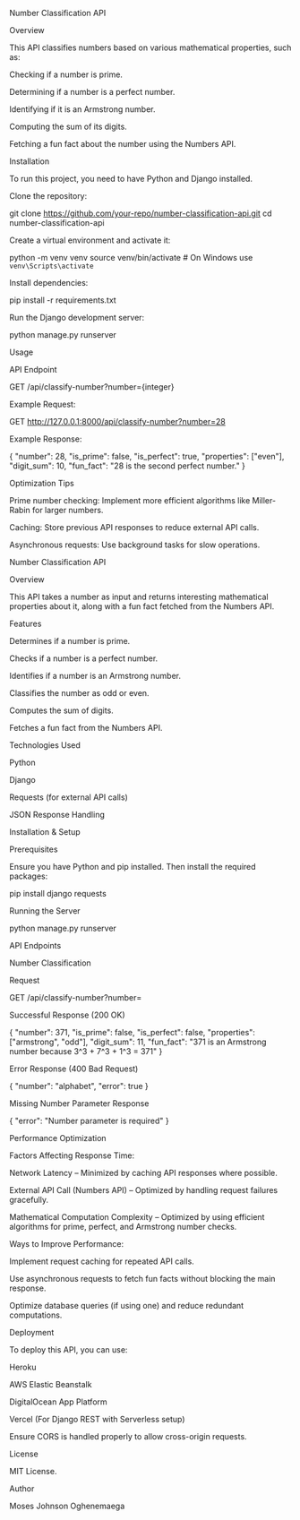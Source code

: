 Number Classification API

Overview

This API classifies numbers based on various mathematical properties, such as:

Checking if a number is prime.

Determining if a number is a perfect number.

Identifying if it is an Armstrong number.

Computing the sum of its digits.

Fetching a fun fact about the number using the Numbers API.

Installation

To run this project, you need to have Python and Django installed.

Clone the repository:

git clone https://github.com/your-repo/number-classification-api.git
cd number-classification-api

Create a virtual environment and activate it:

python -m venv venv
source venv/bin/activate  # On Windows use `venv\Scripts\activate`

Install dependencies:

pip install -r requirements.txt

Run the Django development server:

python manage.py runserver

Usage

API Endpoint

GET /api/classify-number?number={integer}

Example Request:

GET http://127.0.0.1:8000/api/classify-number?number=28

Example Response:

{
    "number": 28,
    "is_prime": false,
    "is_perfect": true,
    "properties": ["even"],
    "digit_sum": 10,
    "fun_fact": "28 is the second perfect number."
}

Optimization Tips

Prime number checking: Implement more efficient algorithms like Miller-Rabin for larger numbers.

Caching: Store previous API responses to reduce external API calls.

Asynchronous requests: Use background tasks for slow operations.







Number Classification API

Overview

This API takes a number as input and returns interesting mathematical properties about it, along with a fun fact fetched from the Numbers API.

Features

Determines if a number is prime.

Checks if a number is a perfect number.

Identifies if a number is an Armstrong number.

Classifies the number as odd or even.

Computes the sum of digits.

Fetches a fun fact from the Numbers API.

Technologies Used

Python

Django

Requests (for external API calls)

JSON Response Handling

Installation & Setup

Prerequisites

Ensure you have Python and pip installed. Then install the required packages:

pip install django requests

Running the Server

python manage.py runserver

API Endpoints

Number Classification

Request

GET /api/classify-number?number=<integer>

Successful Response (200 OK)

{
    "number": 371,
    "is_prime": false,
    "is_perfect": false,
    "properties": ["armstrong", "odd"],
    "digit_sum": 11,
    "fun_fact": "371 is an Armstrong number because 3^3 + 7^3 + 1^3 = 371"
}

Error Response (400 Bad Request)

{
    "number": "alphabet",
    "error": true
}

Missing Number Parameter Response

{
    "error": "Number parameter is required"
}

Performance Optimization

Factors Affecting Response Time:

Network Latency – Minimized by caching API responses where possible.

External API Call (Numbers API) – Optimized by handling request failures gracefully.

Mathematical Computation Complexity – Optimized by using efficient algorithms for prime, perfect, and Armstrong number checks.

Ways to Improve Performance:

Implement request caching for repeated API calls.

Use asynchronous requests to fetch fun facts without blocking the main response.

Optimize database queries (if using one) and reduce redundant computations.

Deployment

To deploy this API, you can use:

Heroku

AWS Elastic Beanstalk

DigitalOcean App Platform

Vercel (For Django REST with Serverless setup)

Ensure CORS is handled properly to allow cross-origin requests.

License

MIT License.

Author

Moses Johnson Oghenemaega

